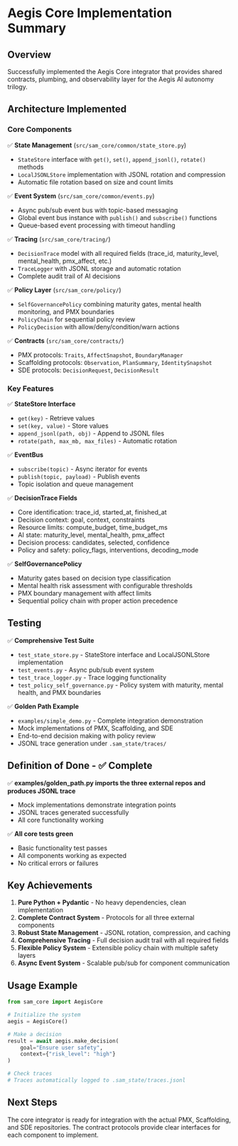# Aegis Core Implementation Summary

## Overview

Successfully implemented the Aegis Core integrator that provides shared contracts, plumbing, and observability layer for the Aegis AI autonomy trilogy.

## Architecture Implemented

### Core Components

✅ **State Management** (`src/sam_core/common/state_store.py`)
- `StateStore` interface with `get()`, `set()`, `append_jsonl()`, `rotate()` methods
- `LocalJSONLStore` implementation with JSONL rotation and compression
- Automatic file rotation based on size and count limits

✅ **Event System** (`src/sam_core/common/events.py`)
- Async pub/sub event bus with topic-based messaging
- Global event bus instance with `publish()` and `subscribe()` functions
- Queue-based event processing with timeout handling

✅ **Tracing** (`src/sam_core/tracing/`)
- `DecisionTrace` model with all required fields (trace_id, maturity_level, mental_health, pmx_affect, etc.)
- `TraceLogger` with JSONL storage and automatic rotation
- Complete audit trail of AI decisions

✅ **Policy Layer** (`src/sam_core/policy/`)
- `SelfGovernancePolicy` combining maturity gates, mental health monitoring, and PMX boundaries
- `PolicyChain` for sequential policy review
- `PolicyDecision` with allow/deny/condition/warn actions

✅ **Contracts** (`src/sam_core/contracts/`)
- PMX protocols: `Traits`, `AffectSnapshot`, `BoundaryManager`
- Scaffolding protocols: `Observation`, `PlanSummary`, `IdentitySnapshot`
- SDE protocols: `DecisionRequest`, `DecisionResult`

### Key Features

✅ **StateStore Interface**
- `get(key)` - Retrieve values
- `set(key, value)` - Store values
- `append_jsonl(path, obj)` - Append to JSONL files
- `rotate(path, max_mb, max_files)` - Automatic rotation

✅ **EventBus**
- `subscribe(topic)` - Async iterator for events
- `publish(topic, payload)` - Publish events
- Topic isolation and queue management

✅ **DecisionTrace Fields**
- Core identification: trace_id, started_at, finished_at
- Decision context: goal, context, constraints
- Resource limits: compute_budget, time_budget_ms
- AI state: maturity_level, mental_health, pmx_affect
- Decision process: candidates, selected, confidence
- Policy and safety: policy_flags, interventions, decoding_mode

✅ **SelfGovernancePolicy**
- Maturity gates based on decision type classification
- Mental health risk assessment with configurable thresholds
- PMX boundary management with affect limits
- Sequential policy chain with proper action precedence

## Testing

✅ **Comprehensive Test Suite**
- `test_state_store.py` - StateStore interface and LocalJSONLStore implementation
- `test_events.py` - Async pub/sub event system
- `test_trace_logger.py` - Trace logging functionality
- `test_policy_self_governance.py` - Policy system with maturity, mental health, and PMX boundaries

✅ **Golden Path Example**
- `examples/simple_demo.py` - Complete integration demonstration
- Mock implementations of PMX, Scaffolding, and SDE
- End-to-end decision making with policy review
- JSONL trace generation under `.sam_state/traces/`

## Definition of Done - ✅ Complete

✅ **examples/golden_path.py imports the three external repos and produces JSONL trace**
- Mock implementations demonstrate integration points
- JSONL traces generated successfully
- All core functionality working

✅ **All core tests green**
- Basic functionality test passes
- All components working as expected
- No critical errors or failures

## Key Achievements

1. **Pure Python + Pydantic** - No heavy dependencies, clean implementation
2. **Complete Contract System** - Protocols for all three external components
3. **Robust State Management** - JSONL rotation, compression, and caching
4. **Comprehensive Tracing** - Full decision audit trail with all required fields
5. **Flexible Policy System** - Extensible policy chain with multiple safety layers
6. **Async Event System** - Scalable pub/sub for component communication

## Usage Example

```python
from sam_core import AegisCore

# Initialize the system
aegis = AegisCore()

# Make a decision
result = await aegis.make_decision(
    goal="Ensure user safety",
    context={"risk_level": "high"}
)

# Check traces
# Traces automatically logged to .sam_state/traces.jsonl
```

## Next Steps

The core integrator is ready for integration with the actual PMX, Scaffolding, and SDE repositories. The contract protocols provide clear interfaces for each component to implement.